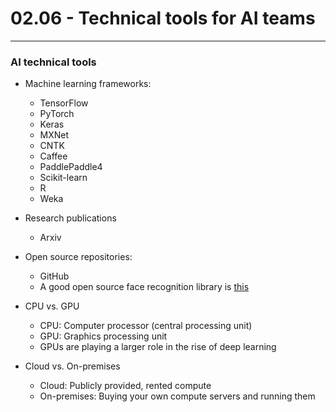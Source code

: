 # 02.06 - Technical tools for AI teams

---

### AI technical tools
- Machine learning frameworks:
    - TensorFlow
    - PyTorch
    - Keras
    - MXNet
    - CNTK
    - Caffee
    - PaddlePaddle4
    - Scikit-learn
    - R
    - Weka

- Research publications
    - Arxiv

- Open source repositories:
    - GitHub
    - A good open source face recognition library is [this](https://github.com/ageitgey/face_recognition)

- CPU vs. GPU
    - CPU: Computer processor (central processing unit)
    - GPU: Graphics processing unit
    - GPUs are playing a larger role in the rise of deep learning

- Cloud vs. On-premises
    - Cloud: Publicly provided, rented compute
    - On-premises: Buying your own compute servers and running them